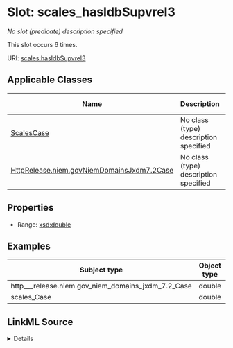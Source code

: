 

# Slot: scales_hasIdbSupvrel3


_No slot (predicate) description specified_






This slot occurs 6 times.


URI: [scales:hasIdbSupvrel3](http://schemas.scales-okn.org/rdf/scales#hasIdbSupvrel3)



<!-- no inheritance hierarchy -->





## Applicable Classes

| Name | Description | Modifies Slot |
| --- | --- | --- |
| [ScalesCase](../classes/ScalesCase.md) | No class (type) description specified |  yes  |
| [HttpRelease.niem.govNiemDomainsJxdm7.2Case](../classes/HttpRelease.niem.govNiemDomainsJxdm7.2Case.md) | No class (type) description specified |  yes  |







## Properties

* Range: [xsd:double](http://www.w3.org/2001/XMLSchema#double)






## Examples

| Subject type | Object type | Example subject | Example object | Occurrences |
| --- | --- | --- | --- | --- |
| http___release.niem.gov_niem_domains_jxdm_7.2_Case | double | scales:/CaseCriminal | -8.0 | 6 |
| scales_Case | double | scales:/CaseCriminal | -8.0 | 6 |




## LinkML Source

<details>

```yaml
name: scales_hasIdbSupvrel3
annotations:
  count:
    tag: count
    value: 6
description: No slot (predicate) description specified
examples:
- object:
    example_object: '-8.0'
    example_object_type: double
    example_predicate: scales:hasIdbSupvrel3
    example_subject: scales:/CaseCriminal
    example_subject_type: http___release.niem.gov_niem_domains_jxdm_7.2_Case
- object:
    example_object: '-8.0'
    example_object_type: double
    example_predicate: scales:hasIdbSupvrel3
    example_subject: scales:/CaseCriminal
    example_subject_type: scales_Case
from_schema: scales-kg
rank: 1000
slot_uri: scales:hasIdbSupvrel3
alias: scales_hasIdbSupvrel3
domain_of:
- http___release.niem.gov_niem_domains_jxdm_7.2_Case
- scales_Case
range: double

```
</details>